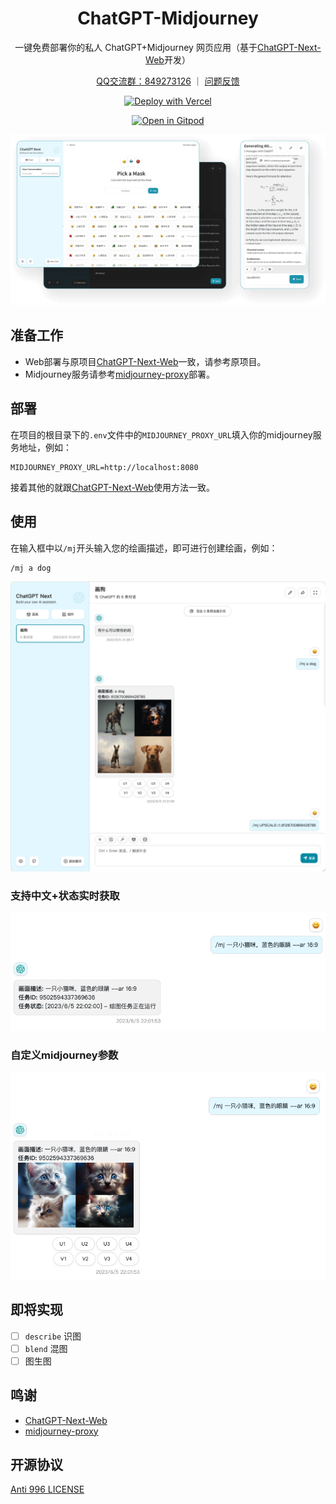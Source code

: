 <div align="center">

<h1 align="center">ChatGPT-Midjourney</h1>

一键免费部署你的私人 ChatGPT+Midjourney 网页应用（基于[ChatGPT-Next-Web](https://github.com/Yidadaa/ChatGPT-Next-Web)开发）

[QQ交流群：849273126](http://qm.qq.com/cgi-bin/qm/qr?_wv=1027&k=gAGpNxOKdRB3L_IiHWAfT4MUQzgBOor-&authKey=Ty8WQgZFub8W1EsG3LQE2B3xxRRBzD0Rj1rPyRVFdT6IqnJgGcpPZB5l8ZVJTB1n&noverify=0&group_code=849273126) ｜ [问题反馈](https://github.com/Licoy/ChatGPT-Midjourney/issues)

[![Deploy with Vercel](https://vercel.com/button)](https://vercel.com/new/clone?repository-url=https%3A%2F%2Fgithub.com%2FLicoy%2FChatGPT-Midjourney&env=OPENAI_API_KEY&env=MIDJOURNEY_PROXY_URL&env=CODE&project-name=chatgpt-midjourney&repository-name=ChatGPT-Midjourney)

[![Open in Gitpod](https://gitpod.io/button/open-in-gitpod.svg)](https://gitpod.io/#https://github.com/Licoy/ChatGPT-Midjourney)

![主界面](./docs/images/cover.png)

</div>

## 准备工作
- Web部署与原项目[ChatGPT-Next-Web](https://github.com/Yidadaa/ChatGPT-Next-Web)一致，请参考原项目。
- Midjourney服务请参考[midjourney-proxy](https://github.com/novicezk/midjourney-proxy)部署。

## 部署
在项目的根目录下的`.env`文件中的`MIDJOURNEY_PROXY_URL`填入你的midjourney服务地址，例如：
```
MIDJOURNEY_PROXY_URL=http://localhost:8080
```
接着其他的就跟[ChatGPT-Next-Web](https://github.com/Yidadaa/ChatGPT-Next-Web)使用方法一致。

## 使用
在输入框中以`/mj`开头输入您的绘画描述，即可进行创建绘画，例如：
```
/mj a dog
```
![mj-1](./docs/images/mj-1.png)
### 支持中文+状态实时获取
![mj-2](./docs/images/mj-2.png)
### 自定义midjourney参数
![mj-3](./docs/images/mj-3.png)

## 即将实现
- [ ] `describe` 识图
- [ ] `blend` 混图
- [ ] 图生图

## 鸣谢
- [ChatGPT-Next-Web](https://github.com/Yidadaa/ChatGPT-Next-Web)
- [midjourney-proxy](https://github.com/novicezk/midjourney-proxy)

## 开源协议
[Anti 996 LICENSE](./LICENSE)